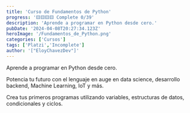 ```yaml
---
title: 'Curso de Fundamentos de Python'
progress: '🟨🟨🟨🟨 Complete 0/39'
description: 'Aprende a programar en Python desde cero.'
pubDate: '2024-04-08T20:27:34.123Z'
heroImage: '/Fundamentos_de_Python.png'
categories: ['Cursos']
tags: ['Platzi','Incomplete']
author: '["EloyChavezDev"]'
---
```

Aprende a programar en Python desde cero. 

Potencia tu futuro con el lenguaje en auge en data science, desarrollo backend, Machine Learning, IoT y más. 

Crea tus primeros programas utilizando variables, estructuras de datos, condicionales y ciclos.